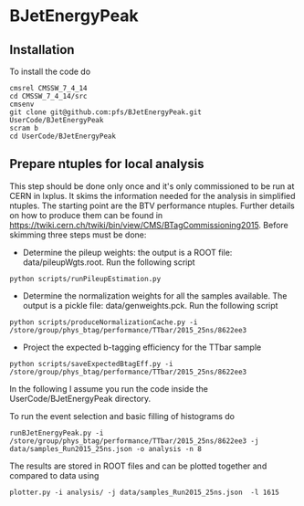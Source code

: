 # BJetEnergyPeak

## Installation

To install the code do
```
cmsrel CMSSW_7_4_14
cd CMSSW_7_4_14/src
cmsenv
git clone git@github.com:pfs/BJetEnergyPeak.git UserCode/BJetEnergyPeak
scram b
cd UserCode/BJetEnergyPeak
```

## Prepare ntuples for local analysis

This step should be done only once and it's only commissioned to be run at CERN in lxplus. 
It skims the information needed for the analysis in simplified ntuples.
The starting point are the BTV performance ntuples. Further details on how to produce them can be found in 
https://twiki.cern.ch/twiki/bin/view/CMS/BTagCommissioning2015. Before skimming three steps must be done:

* Determine the pileup weights: the output is a ROOT file: data/pileupWgts.root. Run the following script
```
python scripts/runPileupEstimation.py 
```
* Determine the normalization weights for all the samples available. The output is a pickle file: data/genweights.pck. Run the following script
```
python scripts/produceNormalizationCache.py -i /store/group/phys_btag/performance/TTbar/2015_25ns/8622ee3
```
* Project the expected b-tagging efficiency for the TTbar sample
```
python scripts/saveExpectedBtagEff.py -i /store/group/phys_btag/performance/TTbar/2015_25ns/8622ee3
```

In the following I assume you run the code inside the UserCode/BJetEnergyPeak directory.



To run the event selection and basic filling of histograms do
```
runBJetEnergyPeak.py -i /store/group/phys_btag/performance/TTbar/2015_25ns/8622ee3 -j data/samples_Run2015_25ns.json -o analysis -n 8
```

The results are stored in ROOT files and can be plotted together and compared to data using
```
plotter.py -i analysis/ -j data/samples_Run2015_25ns.json  -l 1615 
```
